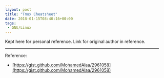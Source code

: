 ```yaml
---
layout: post
title: "Tmux Cheatsheet"
date: 2018-01-15T08:40:16+00:00
tags:
 - GNU/Linux
---
```

Kept here for personal reference. Link for original author in reference.

<script src="https://gist.github.com/MohamedAlaa/2961058.js"></script>

---
Reference: 
* [https://gist.github.com/MohamedAlaa/2961058](https://gist.github.com/MohamedAlaa/2961058)

